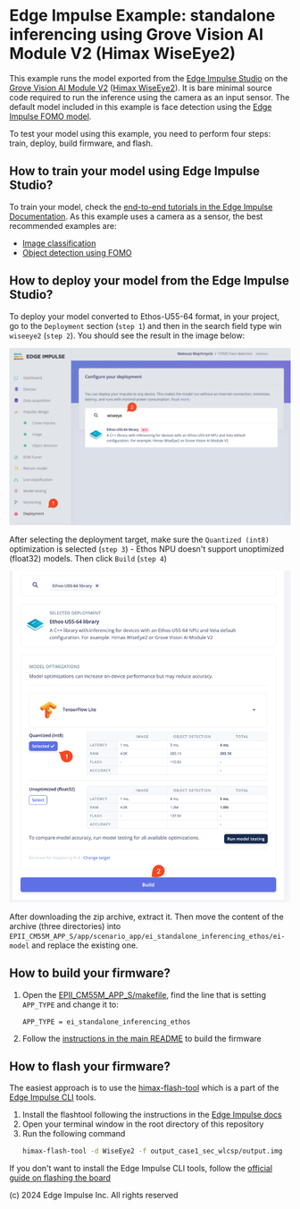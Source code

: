 # Edge Impulse Example: standalone inferencing using Grove Vision AI Module V2 (Himax WiseEye2)

This example runs the model exported from the [Edge Impulse Studio](https://studio.edgeimpulse.com/) on the [Grove Vision AI Module V2](https://wiki.seeedstudio.com/grove_vision_ai_v2/) ([Himax WiseEye2](https://www.himax.com.tw/products/wiseeye-ai-sensing/wiseeye2-ai-processor/)). It is bare minimal source code required to run the inference using the camera as an input sensor.
The default model included in this example is face detection using the [Edge Impulse FOMO model](https://docs.edgeimpulse.com/docs/edge-impulse-studio/learning-blocks/object-detection/fomo-object-detection-for-constrained-devices).

To test your model using this example, you need to perform four steps: train, deploy, build firmware, and flash.

## How to train your model using Edge Impulse Studio?

To train your model, check the [end-to-end tutorials in the Edge Impulse Documentation](https://docs.edgeimpulse.com/docs/tutorials/end-to-end-tutorials). As this example uses a camera as a sensor, the best recommended examples are:
* [Image classification](https://docs.edgeimpulse.com/docs/tutorials/end-to-end-tutorials/image-classification)
* [Object detection using FOMO](https://docs.edgeimpulse.com/docs/tutorials/end-to-end-tutorials/object-detection/detect-objects-using-fomo)

## How to deploy your model from the Edge Impulse Studio?

To deploy your model converted to Ethos-U55-64 format, in your project, go to the `Deployment` section (`step 1`) and then in the search field type win `wiseeye2` (`step 2`). You should see the result in the image below:

![Ethos-U55-64 deployment in the Edge Impulse Studio](../../../../images/ei-ethos-deployment-1.png)

After selecting the deployment target, make sure the `Quantized (int8)` optimization is selected (`step 3`) - Ethos NPU doesn't support unoptimized (float32) models. Then click `Build` (`step 4`)

![Ethos-U55-64 deployment in the Edge Impulse Studio](../../../../images/ei-ethos-deployment-2.png)

After downloading the zip archive, extract it. Then move the content of the archive (three directories) into `EPII_CM55M_APP_S/app/scenario_app/ei_standalone_inferencing_ethos/ei-model` and replace the existing one.

## How to build your firmware?

1. Open the [EPII_CM55M_APP_S/makefile](../../../makefile), find the line that is setting `APP_TYPE` and change it to:
   ```
   APP_TYPE = ei_standalone_inferencing_ethos
   ```
2. Follow the [instructions in the main README](../../../../README.md#how-to-build-the-firmware) to build the firmware

## How to flash your firmware?

The easiest approach is to use the [himax-flash-tool](https://docs.edgeimpulse.com/docs/tools/edge-impulse-cli/himax-flash-tool) which is a part of the [Edge Impulse CLI](https://docs.edgeimpulse.com/docs/tools/edge-impulse-cli) tools.
1. Install the flashtool following the instructions in the [Edge Impulse docs](https://docs.edgeimpulse.com/docs/tools/edge-impulse-cli/cli-installation)
2. Open your terminal window in the root directory of this repository
3. Run the following command
   ```bash
   himax-flash-tool -d WiseEye2 -f output_case1_sec_wlcsp/output.img
   ```

If you don't want to install the Edge Impulse CLI tools, follow the [official guide on flashing the board](../../../../README.md#how-to-flash-the-firmware)


(c) 2024 Edge Impulse Inc. All rights reserved